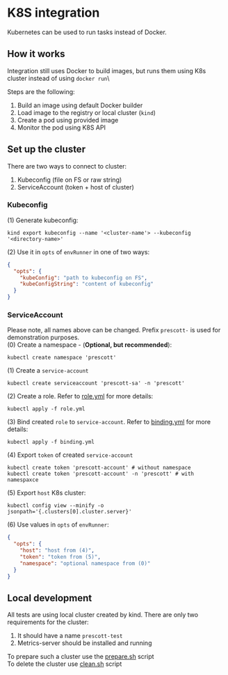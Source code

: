 # K8S integration

Kubernetes can be used to run tasks instead of Docker.

## How it works

Integration still uses Docker to build images, but runs them using K8s cluster instead of using `docker run`\

Steps are the following:

1. Build an image using default Docker builder
2. Load image to the registry or local cluster (`kind`)
3. Create a pod using provided image
4. Monitor the pod using K8S API

## Set up the cluster
There are two ways to connect to cluster:
1. Kubeconfig (file on FS or raw string)
2. ServiceAccount (token + host of cluster)

### Kubeconfig
(1) Generate kubeconfig:
```shell
kind export kubeconfig --name '<cluster-name'> --kubeconfig '<directory-name>'
```
(2) Use it in `opts` of `envRunner` in one of two ways:
```json
{
  "opts": {
    "kubeConfig": "path to kubeconfig on FS",
    "kubeConfigString": "content of kubeconfig"
  }
}
```

### ServiceAccount
Please note, all names above can be changed. Prefix `prescott-` is used for demonstration purposes.\
(0) Create a namespace - (**Optional, but recommended**):
```shell
kubectl create namespace 'prescott'
```
(1) Create a `service-account`
```shell
kubectl create serviceaccount 'prescott-sa' -n 'prescott'
```

(2) Create a role. Refer to [role.yml](./role.yml) for more details:
```shell
kubectl apply -f role.yml
```

(3) Bind created `role` to `service-account`. Refer to [binding.yml](./binding.yml) for more details:
```shell
kubectl apply -f binding.yml
```

(4) Export `token` of created `service-account`
```shell
kubectl create token 'prescott-account' # without namespace
kubectl create token 'prescott-account' -n 'prescott' # with namespaxce
```

(5) Export `host` K8s cluster:
```shell
kubectl config view --minify -o jsonpath='{.clusters[0].cluster.server}'
```

(6) Use values in `opts` of `envRunner`:
```json
{
  "opts": {
    "host": "host from (4)",
    "token": "token from (5)",
    "namespace": "optional namespace from (0)"
  }
}
```

## Local development

All tests are using local cluster created by kind. There are only two requirements for the cluster:

1. It should have a name `prescott-test`
2. Metrics-server should be installed and running

To prepare such a cluster use the [prepare.sh](./prepare.sh) script\
To delete the cluster use [clean.sh](./clean.sh) script
